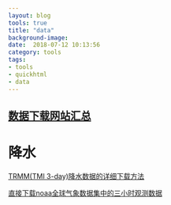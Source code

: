 ```yaml
---
layout: blog
tools: true
title: "data"
background-image: 
date:  2018-07-12 10:13:56
category: tools
tags:
- tools
- quickhtml
- data
---
```


<a href="http://bbs.06climate.com/forum.php?mod=viewthread&tid=10889&extra=page%3D1" title="climate06">数据下载网站汇总</a>
----
# 降水

[TRMM(TMI 3-day)降水数据的详细下载方法](http://bbs.06climate.com/forum.php?mod=viewthread&tid=48349&extra=page%3D1)

[直接下载noaa全球气象数据集中的三小时观测数据](http://bbs.06climate.com/forum.php?mod=viewthread&tid=50500&extra=page%3D1)

